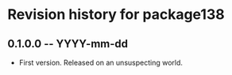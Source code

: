 # Revision history for package138

## 0.1.0.0 -- YYYY-mm-dd

* First version. Released on an unsuspecting world.
